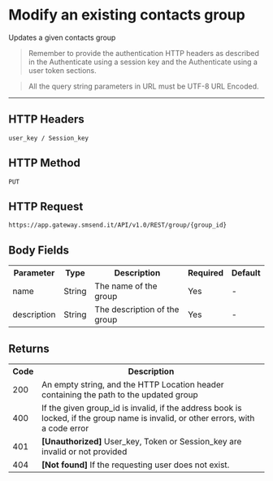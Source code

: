 <h1>Modify an existing contacts group</h1>
<p>Updates a given contacts group</p>
<blockquote>Remember to provide the authentication HTTP headers as described in the Authenticate using a session key and the Authenticate using a user token sections.</blockquote>
<blockquote>All the query string parameters in URL must be UTF-8 URL Encoded.</blockquote>
<hr>
<h2>HTTP Headers</h2>
<pre><code>user_key / Session_key</code></pre>
<h2>HTTP Method</h2>
<pre><code>PUT</code></pre>
<h2>HTTP Request</h2>
<pre><code>https://app.gateway.smsend.it/API/v1.0/REST/group/{group_id}</code></pre>
<h2>Body Fields</h2>
<table>
						    <tbody><tr>
							    <th>Parameter</th>
								<th>Type</th>
								<th>Description</th>
								<th>Required</th>
								<th>Default</th>
                            </tr>
                            <tr>
                                <td>name</td>
                                <td>String</td>
                                <td>The name of the group</td>
                                <td>Yes</td>
                                <td>-</td>
                            </tr>
                            <tr>
                                <td>description</td>
                                <td>String</td>
                                <td>The description of the group</td>
                                <td>Yes</td>
                                <td>-</td>
                            </tr>
                        </tbody></table>
<h2>Returns</h2>
<table>
							<tbody><tr>
								<th>Code</th>
								<th>Description</th>
							</tr>
							<tr>
							  <td>200</td>
							  <td>An empty string, and the HTTP Location header containing the path to the updated group</td>
							</tr>
							<tr>
							  <td>400</td>
							  <td>If the given group_id is invalid, if the address book is locked, if the group name is invalid, or other errors, with a code error</td>
							</tr>
							<tr>
							  <td>401</td>
							  <td><strong>[Unauthorized]</strong> User_key, Token or Session_key are invalid or not provided</td>
							</tr>
							<tr>
							  <td>404</td>
							  <td><strong>[Not found]</strong> If the requesting user does not exist.</td>
							</tr>
						</tbody></table>